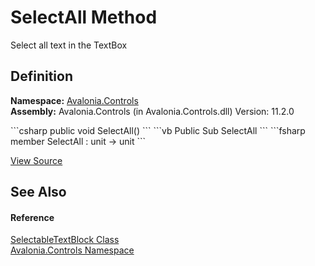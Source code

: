 # SelectAll Method


Select all text in the TextBox



## Definition
**Namespace:** <a href="N_Avalonia_Controls">Avalonia.Controls</a>  
**Assembly:** Avalonia.Controls (in Avalonia.Controls.dll) Version: 11.2.0

<Tabs groupId="api-code-preview">
<TabItem value="csharp" label="C#">
```csharp
public void SelectAll()
```
</TabItem>
<TabItem value="vb" label="VB">
```vb
Public Sub SelectAll
```
</TabItem>
<TabItem value="fsharp" label="F#">
```fsharp
member SelectAll : unit -> unit 
```
</TabItem>
</Tabs>



<a href="https://github.com/AvaloniaUI/Avalonia/tree/master/src/Avalonia.Controls/SelectableTextBlock.cs#L148" title="View the source code">View Source</a>



## See Also


#### Reference
<a href="T_Avalonia_Controls_SelectableTextBlock">SelectableTextBlock Class</a>  
<a href="N_Avalonia_Controls">Avalonia.Controls Namespace</a>  
